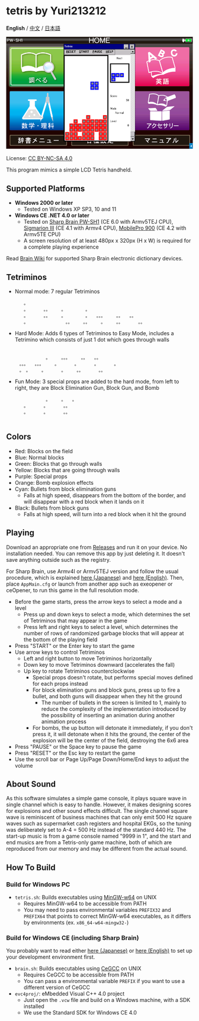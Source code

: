 # tetris by Yuri213212

**English** / [中文](README-CH.md) / [日本語](README-JP.md)

![](image.png)

License: [CC BY-NC-SA 4.0](https://creativecommons.org/licenses/by-nc-sa/4.0/)

This program mimics a simple LCD Tetris handheld.

## Supported Platforms

- **Windows 2000 or later**
  - Tested on Windows XP SP3, 10 and 11
- **Windows CE .NET 4.0 or later**
  - Tested on [Sharp Brain PW-SH1](https://jp.sharp/support/dictionary/product/pw-sh1.html) (CE 6.0 with Armv5TEJ CPU), [Sigmarion III](https://www.hpcfactor.com/hardware/devices/141/NTT_Do_Co_Mo/Sigmarion_III) (CE 4.1 with Armv4 CPU), [MobilePro 900](https://www.hpcfactor.com/hardware/devices/134/NEC/MobilePro_900) (CE 4.2 with Armv5TE CPU)
  - A screen resolution of at least 480px x 320px (H x W) is required for a complete playing experience

Read [Brain Wiki](https://brain.fandom.com/ja) for supported Sharp Brain electronic dictionary devices.

## Tetriminos

- Normal mode: 7 regular Tetriminos
  ```
  　　。　　　　　　　　　　　　　　　　　　　　　　　　　　　　　　　　
  　　。　　　　。。　　　。　　　　　。　　　　　　　　　　　　　　　　
  　　。　　　　。。　　　。　　　　　。　　。。。　　　。。　　。。　　
  　　。　　　　　　　　　。。　　　。。　　　。　　　。。　　　　。。　
  ```
- Hard Mode: Adds 6 types of Tetriminos to Easy Mode, includes a Tetrimino which consists of just 1 dot which goes through walls
  ```
  　　　　　　　　　　　　　　　　　　　　　　　　　　　　　　
  　　　　　　　。　　　。。。　　　。。　　。。　　　　　　　
  　。。。　　。。。　　　。　　　　。　　　　。　　　　。　　
  　。　。　　　。　　　　。　　　。。　　　　。。　　　　　　
  ```
- Fun Mode: 3 special props are added to the hard mode, from left to right, they are Block Elimination Gun, Block Gun, and Bomb
  ```
  　　　　　　　。　　　。　　。
  　　。　　　　。　　　　。。　
  　　。　　　　。　　　　。。　
  　　　　　　　　　　　　　　　
  ```

## Colors

- Red: Blocks on the field
- Blue: Normal blocks
- Green: Blocks that go through walls
- Yellow: Blocks that are going through walls
- Purple: Special props
- Orange: Bomb explosion effects
- Cyan: Bullets from block elimination guns
  - Falls at high speed, disappears from the bottom of the border, and will disappear with a red block when it lands on it
- Black: Bullets from block guns
  - Falls at high speed, will turn into a red block when it hit the ground

## Playing

Download an appropriate one from [Releases](../../releases) and run it on your device. No installation needed. You can remove this app by just deleting it. It doesn't save anything outside such as the registry.

For Sharp Brain, use Armv4I or Armv5TEJ version and follow the usual procedure, which is explained [here (Japanese)](https://brain.fandom.com/ja/wiki/%E3%82%A2%E3%83%97%E3%83%AA%E3%81%AE%E8%B5%B7%E5%8B%95%E6%96%B9%E6%B3%95) and [here (English)](https://www.hpcfactor.com/reviews/editorial/ceopener-sharp-brain/). Then, place `AppMain.cfg` or launch from another app such as exeopener or ceOpener, to run this game in the full resolution mode.

- Before the game starts, press the arrow keys to select a mode and a level
  - Press up and down keys to select a mode, which determines the set of Tetriminos that may appear in the game
  - Press left and right keys to select a level, which determines the number of rows of randomized garbage blocks that will appear at the bottom of the playing field
- Press "START" or the Enter key to start the game
- Use arrow keys to control Tetriminos
  - Left and right button to move Tetriminos horizontally
  - Down key to move Tetriminos downward (accelerates the fall)
  - Up key to rotate Tetriminos counterclockwise
    - Special props doesn't rotate, but performs special moves defined for each props instead
    - For block elimination guns and block guns, press up to fire a bullet, and both guns will disappear when they hit the ground
      - The number of bullets in the screen is limited to 1, mainly to reduce the complexity of the implementation introduced by the possibility of inserting an animation during another animation process
    - For bombs, the up button will detonate it immediately, if you don't press it, it will detonate when it hits the ground, the center of the explosion will be the center of the field, destroying the 6x6 area
- Press "PAUSE" or the Space key to pause the game
- Press "RESET" or the Esc key to restart the game
- Use the scroll bar or Page Up/Page Down/Home/End keys to adjust the volume

## About Sound

As this software simulates a simple game console, it plays square wave in single channel which is easy to handle. However, it makes designing scores for explosions and other sound effects difficult. The single channel square wave is reminiscent of business machines that can only emit 500 Hz square waves such as supermarket cash registers and hospital EKGs, so the tuning was deliberately set to A-4 = 500 Hz instead of the standard 440 Hz. The start-up music is from a game console named "9999 in 1", and the start and end musics are from a Tetris-only game machine, both of which are reproduced from our memory and may be different from the actual sound.

## How To Build

### Build for Windows PC

- `tetris.sh`: Builds executables using [MinGW-w64](https://www.mingw-w64.org/) on UNIX
  - Requires MinGW-w64 to be accessible from PATH
  - You may need to pass environmental variables `PREFIX32` and `PREFIX64` that points to correct MinGW-w64 executables, as it differs by environments (ex. `x86_64-w64-mingw32-`)

### Build for Windows CE (including Sharp Brain)

You probably want to read either [here (Japanese)](https://brain.fandom.com/ja/wiki/%E9%96%8B%E7%99%BA%E7%92%B0%E5%A2%83%E3%83%BBSDK) or [here (English)](https://www.hpcfactor.com/developer/) to set up your development environment first.

- `brain.sh`: Builds executables using [CeGCC](https://max.kellermann.name/projects/cegcc/) on UNIX
  - Requires CeGCC to be accessible from PATH
  - You can pass a environmental variable `PREFIX` if you want to use a different version of CeGCC
- `evc4proj/`: eMbedded Visual C++ 4.0 project
  - Just open the `.vcw` file and build on a Windows machine, with a SDK installed
  - We use the Standard SDK for Windows CE 4.0
